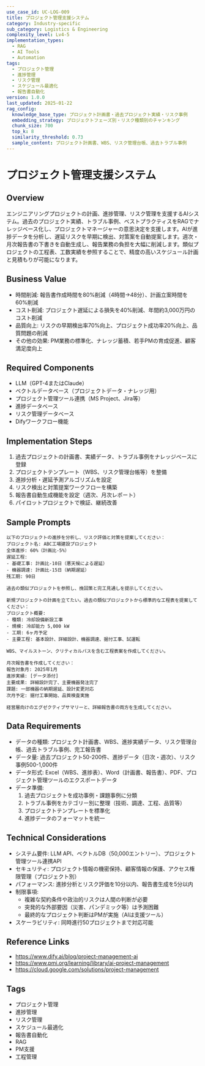 ```yaml
---
use_case_id: UC-LOG-009
title: プロジェクト管理支援システム
category: Industry-specific
sub_category: Logistics & Engineering
complexity_level: Lv4-5
implementation_types:
  - RAG
  - AI Tools
  - Automation
tags:
  - プロジェクト管理
  - 進捗管理
  - リスク管理
  - スケジュール最適化
  - 報告書自動化
version: 1.0.0
last_updated: 2025-01-22
rag_config:
  knowledge_base_type: プロジェクト計画書・過去プロジェクト実績・リスク事例
  embedding_strategy: プロジェクトフェーズ別・リスク種類別のチャンキング
  chunk_size: 700
  top_k: 8
  similarity_threshold: 0.73
  sample_content: プロジェクト計画書、WBS、リスク管理台帳、過去トラブル事例
---
```


# プロジェクト管理支援システム

## Overview

エンジニアリングプロジェクトの計画、進捗管理、リスク管理を支援するAIシステム。過去のプロジェクト実績、トラブル事例、ベストプラクティスをRAGでナレッジベース化し、プロジェクトマネージャーの意思決定を支援します。AIが進捗データを分析し、遅延リスクを早期に検出、対策案を自動提案します。週次・月次報告書の下書きを自動生成し、報告業務の負担を大幅に削減します。類似プロジェクトの工程表、工数実績を参照することで、精度の高いスケジュール計画と見積もりが可能になります。

## Business Value

- 時間削減: 報告書作成時間を80%削減（4時間→48分）、計画立案時間を60%削減
- コスト削減: プロジェクト遅延による損失を40%削減、年間約3,000万円のコスト削減
- 品質向上: リスクの早期検出率70%向上、プロジェクト成功率20%向上、品質問題の削減
- その他の効果: PM業務の標準化、ナレッジ蓄積、若手PMの育成促進、顧客満足度向上

## Required Components

- LLM（GPT-4またはClaude）
- ベクトルデータベース（プロジェクトデータ・ナレッジ用）
- プロジェクト管理ツール連携（MS Project、Jira等）
- 進捗データベース
- リスク管理データベース
- Difyワークフロー機能

## Implementation Steps

1. 過去プロジェクトの計画書、実績データ、トラブル事例をナレッジベースに登録
2. プロジェクトテンプレート（WBS、リスク管理台帳等）を整備
3. 進捗分析・遅延予測アルゴリズムを設定
4. リスク検出と対策提案ワークフローを構築
5. 報告書自動生成機能を設定（週次、月次レポート）
6. パイロットプロジェクトで検証、継続改善

## Sample Prompts

```
以下のプロジェクトの進捗を分析し、リスク評価と対策を提案してください：
プロジェクト名: ABC工場建設プロジェクト
全体進捗: 60%（計画比-5%）
遅延工程:
- 基礎工事: 計画比-10日（悪天候による遅延）
- 機器調達: 計画比-15日（納期遅延）
残工期: 90日

過去の類似プロジェクトを参照し、挽回策と完工見通しを提示してください。
```

```
新規プロジェクトの計画を立てたい。過去の類似プロジェクトから標準的な工程表を提案してください：
プロジェクト概要:
- 種類: 冷却設備新設工事
- 規模: 冷却能力 5,000 kW
- 工期: 6ヶ月予定
- 主要工程: 基本設計、詳細設計、機器調達、据付工事、試運転

WBS、マイルストーン、クリティカルパスを含む工程表案を作成してください。
```

```
月次報告書を作成してください：
報告対象月: 2025年1月
進捗実績: [データ添付]
主要成果: 詳細設計完了、主要機器発注完了
課題: 一部機器の納期遅延、設計変更対応
次月予定: 据付工事開始、品質検査実施

経営層向けのエグゼクティブサマリーと、詳細報告書の両方を生成してください。
```

## Data Requirements

- データの種類: プロジェクト計画書、WBS、進捗実績データ、リスク管理台帳、過去トラブル事例、完工報告書
- データ量: 過去プロジェクト50-200件、進捗データ（日次・週次）、リスク事例500-1,000件
- データ形式: Excel（WBS、進捗表）、Word（計画書、報告書）、PDF、プロジェクト管理ツールのエクスポートデータ
- データ準備:
  1. 過去プロジェクトを成功事例・課題事例に分類
  2. トラブル事例をカテゴリー別に整理（技術、調達、工程、品質等）
  3. プロジェクトテンプレートを標準化
  4. 進捗データのフォーマットを統一

## Technical Considerations

- システム要件: LLM API、ベクトルDB（50,000エントリー）、プロジェクト管理ツール連携API
- セキュリティ: プロジェクト情報の機密保持、顧客情報の保護、アクセス権限管理（プロジェクト別）
- パフォーマンス: 進捗分析とリスク評価を10分以内、報告書生成を5分以内
- 制限事項:
  - 複雑な契約条件や政治的リスクは人間の判断が必要
  - 突発的な外部要因（災害、パンデミック等）は予測困難
  - 最終的なプロジェクト判断はPMが実施（AIは支援ツール）
- スケーラビリティ: 同時進行50プロジェクトまで対応可能

## Reference Links

- https://www.dify.ai/blog/project-management-ai
- https://www.pmi.org/learning/library/ai-project-management
- https://cloud.google.com/solutions/project-management

## Tags

- プロジェクト管理
- 進捗管理
- リスク管理
- スケジュール最適化
- 報告書自動化
- RAG
- PM支援
- 工程管理
